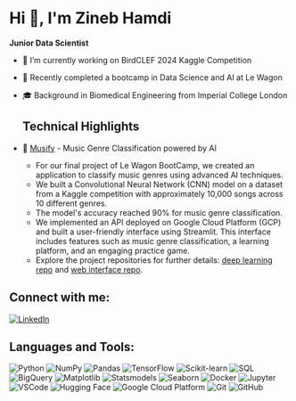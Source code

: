 # Hi 👋, I'm Zineb Hamdi

**Junior Data Scientist**

- 🌱  I’m currently working on BirdCLEF 2024 Kaggle Competition
- 🚀 Recently completed a bootcamp in Data Science and AI at Le Wagon
- 🎓 Background in Biomedical Engineering from Imperial College London

  ## Technical Highlights

- 🎵 [Musify](#) - Music Genre Classification powered by AI
  - For our final project of Le Wagon BootCamp, we created an application to classify music genres using advanced AI techniques.
  - We built a Convolutional Neural Network (CNN) model on a dataset from a Kaggle competition with approximately 10,000 songs across 10 different genres.
  - The model's accuracy reached 90% for music genre classification.
  - We implemented an API deployed on Google Cloud Platform (GCP) and built a user-friendly interface using Streamlit. This interface includes features such as music genre classification, a learning platform, and an engaging practice game.
  - Explore the project repositories for further details: [deep learning repo](#) and [web interface repo](#).

## Connect with me:
[![LinkedIn](https://img.shields.io/badge/-LinkedIn-blue?style=flat&logo=Linkedin&logoColor=white)](https://www.linkedin.com/in/zineb-hamdi/)

## Languages and Tools:
![Python](https://img.shields.io/badge/-Python-black?style=flat-square&logo=python)
![NumPy](https://img.shields.io/badge/-NumPy-black?style=flat-square&logo=numpy)
![Pandas](https://img.shields.io/badge/-Pandas-black?style=flat-square&logo=pandas)
![TensorFlow](https://img.shields.io/badge/-TensorFlow-black?style=flat-square&logo=tensorflow)
![Scikit-learn](https://img.shields.io/badge/-Scikit--learn-black?style=flat-square&logo=scikit-learn)
![SQL](https://img.shields.io/badge/-SQL-black?style=flat-square&logo=sql)
![BigQuery](https://img.shields.io/badge/-BigQuery-black?style=flat-square&logo=google-cloud)
![Matplotlib](https://img.shields.io/badge/-Matplotlib-black?style=flat-square&logo=matplotlib)
![Statsmodels](https://img.shields.io/badge/-Statsmodels-black?style=flat-square&logo=python)
![Seaborn](https://img.shields.io/badge/-Seaborn-black?style=flat-square&logo=python)
![Docker](https://img.shields.io/badge/-Docker-black?style=flat-square&logo=docker)
![Jupyter](https://img.shields.io/badge/-Jupyter-black?style=flat-square&logo=jupyter)
![VSCode](https://img.shields.io/badge/-VSCode-black?style=flat-square&logo=visual-studio-code)
![Hugging Face](https://img.shields.io/badge/-Hugging%20Face-black?style=flat-square&logo=hugging-face)
![Google Cloud Platform](https://img.shields.io/badge/-Google%20Cloud%20Platform-black?style=flat-square&logo=google-cloud)
![Git](https://img.shields.io/badge/-Git-black?style=flat-square&logo=git)
![GitHub](https://img.shields.io/badge/-GitHub-black?style=flat-square&logo=github)


